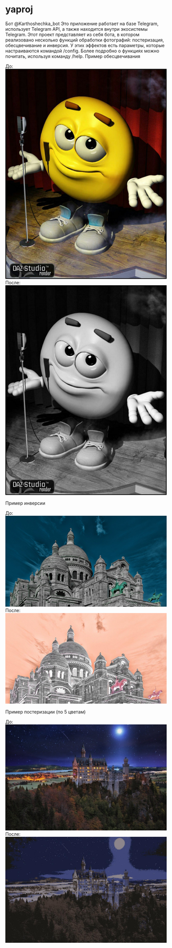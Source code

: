# yaproj
Бот @Karthoshechka_bot
Это приложение работает на базе Telegram, использует Telegram API, а также находится внутри экосистемы Telegram.
Этот проект представляет из себя бота, в котором реализовано несколько функций обработки фотографий: постеризация, обесцвечивание и инверсия. У этих эффектов есть параметры, которые настраиваются командой /config. Более подробно о функциях можно почитать, используя команду /help. 
Пример обесцвечивания

До:
![alt text](https://github.com/afentev/yaproj/blob/master/rjuman.jpg)
После: ![alt text](https://github.com/afentev/yaproj/blob/master/rjuman_wb.jpg)

Пример инверсии

До:
![alt text](https://github.com/afentev/yaproj/blob/master/fr.jpg)
После: ![alt text](https://github.com/afentev/yaproj/blob/master/fr_inversed.jpg)

Пример постеризации (по 5 цветам)

До:
![alt text](https://github.com/afentev/yaproj/blob/master/noich_jpg.jpg)
После: ![alt text](https://github.com/afentev/yaproj/blob/master/noich_poster.jpg)
